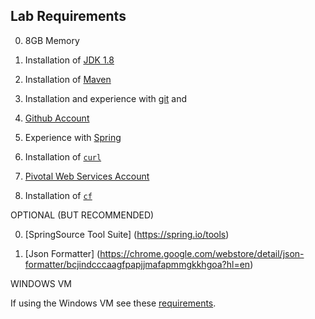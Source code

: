 ## Lab Requirements

0. 8GB Memory

0. Installation of [JDK 1.8](http://www.oracle.com/technetwork/java/javase/downloads/jdk8-downloads-2133151.html)

0. Installation of [Maven](https://maven.apache.org/)

0. Installation and experience with [git](https://git-scm.com/) and

0. [Github Account](https://github.com/)

0. Experience with [Spring](https://spring.io/)

0. Installation of [`curl`](http://curl.haxx.se/download.html)

0. [Pivotal Web Services Account](https://run.pivotal.io/)

0. Installation of [`cf`](https://console.run.pivotal.io/tools)

OPTIONAL (BUT RECOMMENDED)

0. [SpringSource Tool Suite] (https://spring.io/tools)

0. [Json Formatter] (https://chrome.google.com/webstore/detail/json-formatter/bcjindcccaagfpapjjmafapmmgkkhgoa?hl=en)


WINDOWS VM

If using the Windows VM see these [requirements](windows-vm.md).

